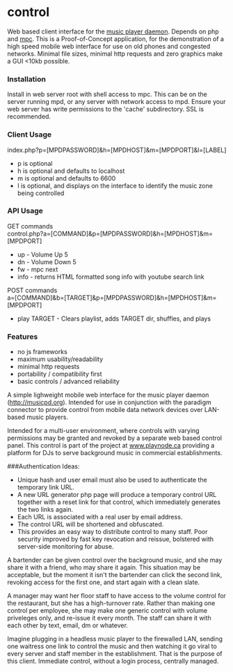 # control
Web based client interface for the [music player daemon](https://github.com/MaxKellermann/MPD). Depends on php and [mpc](http://git.musicpd.org/cgit/master/mpc.git/). This is a Proof-of-Concept application, for the demonstration of a high speed mobile web interface for use on old phones and congested networks. Minimal file sizes, minimal http requests and zero graphics make a GUI <10kb  possible.

### Installation
Install in web server root with shell access to mpc. This can be on the server running mpd, or any server with network access to mpd. Ensure your web server has write permissions to the 'cache' subdirectory. SSL is recommended.

### Client Usage
index.php?p=[MPDPASSWORD]&h=[MPDHOST]&m=[MPDPORT]&l=[LABEL]

- p is optional
- h is optional and defaults to localhost
- m is optional and defaults to 6600
- l is optional, and displays on the interface to identify the music zone being controlled

### API Usage
GET commands<br>
control.php?a=[COMMAND]&p=[MPDPASSWORD]&h=[MPDHOST]&m=[MPDPORT]
- up - Volume Up 5
- dn - Volume Down 5
- fw - mpc next
- info - returns HTML formatted song info with youtube search link

POST commands<br>
a=[COMMAND]&b=[TARGET]&p=[MPDPASSWORD]&h=[MPDHOST]&m=[MPDPORT]
- play TARGET - Clears playlist, adds TARGET dir, shuffles, and plays

### Features

* no js frameworks
* maximum usability/readability 
* minimal http requests
* portability / compatibility first
* basic controls / advanced reliability

A simple lighweight mobile web interface for the music player daemon (http://musicpd.org). Intended for use in conjunction with the paradigm connector to provide control from mobile data network devices over LAN-based music players.

Intended for a multi-user environment, where controls with varying permissions may be granted and revoked by a separate web based control panel. This control is part of the project at www.playnode.ca providing a platform for DJs to serve background music in commercial establishments.

###Authentication Ideas:
- Unique hash and user email must also be used to authenticate the temporary link URL.
- A new URL generator php page will produce a temporary control URL together with a reset link for that control, which immediately generates the two links again.
- Each URL is associated with a real user by email address.
- The control URL will be shortened and obfuscated.
- This provides an easy way to distribute control to many staff. Poor security improved by fast key revocation and reissue, bolstered with server-side monitoring for abuse.

A bartender can be given control over the background music, and she may share it with a friend, who may share it again. This situation may be acceptable, but the moment it isn't the bartender can click the second link, revoking access for the first one, and start again with a clean slate.

A manager may want her floor staff to have access to the volume control for the restaurant, but she has a high-turnover rate. Rather than making one control per employee, she may make one generic control with volume priveleges only, and re-issue it every month. The staff can share it with each other by text, email, dm or whatever.

Imagine plugging in a headless music player to the firewalled LAN, sending one waitress one link to control the music and then watching it go viral to every server and staff member in the establishment. That is the purpose of this client. Immediate control, without a login process, centrally managed.
